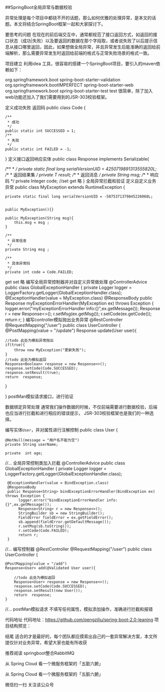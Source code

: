 ##SpringBoot全局异常与数据校验

异常处理是每个项目中都绕不开的话题，那么如何优雅的处理异常，是本文的话题。本文将结合SpringBoot框架一起和大家探讨下。

要思考的问题
在现在的前后端交互中，通常都规范了接口返回方式，如返回的接口状态（成功|失败）以及要返回的数据在那个字段取，或者说失败了以后提示信息从接口哪里返回，因此，如果想做全局异常，并且异常发生后能准确的返回给前端解析，那么需要异常发生时返回给前端的格式与正常失败场景的格式一致。

项目建立
利用idea 工具，很容易的搭建一个SpringBoot项目，要引入的maven依赖如下：

<dependency>
    <groupId>org.springframework.boot</groupId>
    <artifactId>spring-boot-starter-validation</artifactId>
</dependency>
<dependency>
    <groupId>org.springframework.boot</groupId>IMPERFECT
    <artifactId>spring-boot-starter-web</artifactId>
</dependency>

<dependency>
    <groupId>org.springframework.boot</groupId>
    <artifactId>spring-boot-starter-test</artifactId>
    <scope>test</scope>
</dependency>
很简单，除了加入web功能还加入了我们需要用到的JSR-303校验框架。

定义成功失败 返回码
public class Code {

    /**
     * 成功
     */
    public static int SUCCESSED = 1;
    /**
     * 失败
     */
    public static int FAILED = -1;
}
定义接口返回响应实体
public class Response<T> implements Serializable{

   /**
    * 
    */
   private static final long serialVersionUID = 4250719891313555820L;
   /**
    * 返回结果集
    */
   private T result;
   /**
    * 返回消息
    */
   private String msg;
   /**
    * 响应码
    */
   private Integer code;
   //set get 略
}
全局异常拦截和验证
定义自定义业务异常
public class MyException extends RuntimeException {

    private static final long serialVersionUID = -5875371379845226068L;


    public MyException(){}

    public MyException(String msg){
        this.msg = msg ;
    }

    /**
     * 异常信息
     */
    private String msg ;

    /**
     * 具体异常码
     */
    private int code = Code.FAILED;
   get set 略 
编写全局异常控制器并对自定义异常做处理
@ControllerAdvice
public class GlobalExceptionHandler {
     private Logger logger = LoggerFactory.getLogger(GlobalExceptionHandler.class);
@ExceptionHandler(value = MyException.class)
@ResponseBody
public Response<String> myExceptionErrorHandler(MyException ex) throws Exception {
    logger.error("myExceptionErrorHandler info:{}",ex.getMessage());
    Response<String> r = new Response<>();
    r.setMsg(ex.getMsg());
    r.setCode(ex.getCode());
    return r;
}
编写controller模拟抛出业务异常
@RestController
@RequestMapping("/user")
public class UserController {
@PostMapping(value = "/update")
Response<Boolean> update(User user){

    //todo 此处为模拟异常抛出
    if(true){
        throw new MyException("更新失败");
    }
    //todo 此处为模拟返回
    Response<Boolean> response = new Response<>();
    response.setCode(Code.SUCCESSED);
    response.setResult(true);
    return  response;
}

}
postMan模拟请求接口，进行验证




数据绑定异常处理
通常我们操作数据的时候，不仅前端需要进行数据校验，后端也应当进行拦截和进行相应的错误提示，
JSR-303校验框架也是我们的一种选择。

编写实体`User`，并对属性进行注解控制
public class User {

    @NotNull(message = "用户名不能为空")
    private String userName;

    private  int age;
   //...
全局异常控制类加入拦截
@ControllerAdvice
public class GlobalExceptionHandler {
     private Logger logger = LoggerFactory.getLogger(GlobalExceptionHandler.class);

     @ExceptionHandler(value = BindException.class)
     @ResponseBody
     public Response<String> bindExceptionErrorHandler(BindException ex) throws Exception {
          logger.error("bindExceptionErrorHandler info:{}",ex.getMessage());
          Response<String> r = new Response<>();
          StringBuilder sb = new StringBuilder();
          FieldError fieldError = ex.getFieldError();
          sb.append(fieldError.getDefaultMessage());
          r.setMsg(sb.toString());
          r.setCode(Code.FAILED);
          return r;
     }
  //...
编写控制器
@RestController
@RequestMapping("/user")
public class UserController {

    @PostMapping(value = "/add")
    Response<User> add(@Validated User user){

        //todo 此处为模拟返回
        Response<User> response = new Response<>();
        response.setCode(Code.SUCCESSED);
        response.setResult(new User());
        return  response;
    }
  //...
postMan模拟请求
不填写任何属性，模拟添加操作，准确进行拦截和报错



代码地址
代码地址：https://github.com/pengziliu/spring-boot-2.0-leaning
项目结构预览：



结尾
适合的才是最好的，每个团队都应摸索出自己的一套异常解决方案，本文所提仅针对业务异常，希望大家也能有所收获

推荐阅读
springboot整合RabbitMQ



从 Spring Cloud 看一个微服务框架的「五脏六腑」



从 Spring Cloud 看一个微服务框架的「五脏六腑」




微信扫一扫
关注该公众号